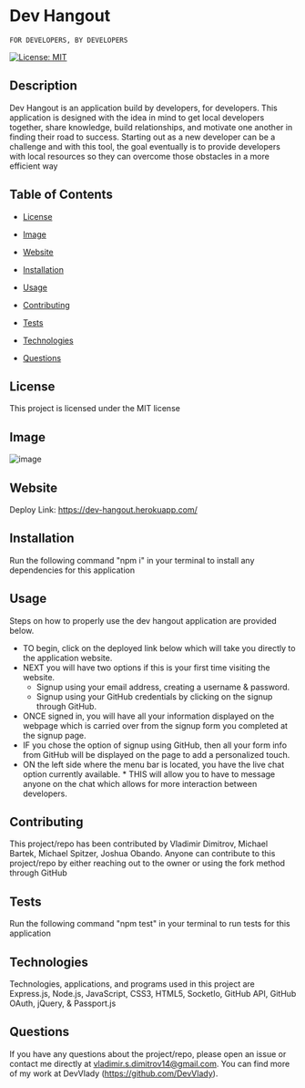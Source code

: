 # Dev Hangout

    FOR DEVELOPERS, BY DEVELOPERS

[![License: MIT](https://img.shields.io/badge/License-MIT-yellow.svg)](https://opensource.org/licenses/MIT)

## Description

Dev Hangout is an application build by developers, for developers. This application is designed with the idea in mind to get local developers together, share knowledge, build relationships, and motivate one another in finding their road to success. Starting out as a new developer can be a challenge and with this tool, the goal eventually is to provide developers with local resources so they can overcome those obstacles in a more efficient way

## Table of Contents

* [License](#license)

* [Image](#image)

* [Website](#website)

* [Installation](#installation)

* [Usage](#usage)

* [Contributing](#contributing)

* [Tests](#tests)

* [Technologies](#technologies)

* [Questions](#questions)

## License

This project is licensed under the MIT license

## Image

![image](https://user-images.githubusercontent.com/71519918/108144066-82f9ad80-708e-11eb-89b8-bfd1a55d9a33.png)

## Website

Deploy Link: https://dev-hangout.herokuapp.com/

## Installation

Run the following command "npm i" in your terminal to install any dependencies for this application

## Usage

Steps on how to properly use the dev hangout application are provided below.


* TO begin, click on the deployed link below which will take you directly to the application website.
* NEXT you will have two options if this is your first time visiting the website.
    * Signup using your email address, creating a username & password.
    * Signup using your GitHub credentials by clicking on the signup through GitHub.
* ONCE signed in, you will have all your information displayed on the webpage which is carried over from the signup form you completed at the signup page.
* IF you chose the option of signup using GitHub, then all your form info from GitHub will be displayed on the page to add a personalized touch.
* ON the left side where the menu bar is located, you have the live chat option currently available. * THIS will allow you to have to message anyone on the chat which allows for more interaction between developers.

## Contributing

This project/repo has been contributed by Vladimir Dimitrov, Michael Bartek, Michael Spitzer, Joshua Obando. Anyone can contribute to this project/repo by either reaching out to the owner or using the fork method through GitHub

## Tests

Run the following command "npm test" in your terminal to run tests for this application

## Technologies

Technologies, applications, and programs used in this project are Express.js, Node.js, JavaScript, CSS3, HTML5, SocketIo, GitHub API, GitHub OAuth, jQuery, & Passport.js

## Questions

If you have any questions about the project/repo, please open an issue or contact me directly at <vladimir.s.dimitrov14@gmail.com>.
You can find more of my work at DevVlady (https://github.com/DevVlady).